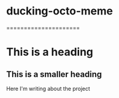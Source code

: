 # ducking-octo-meme

=====================

# This is a heading

## This is a smaller heading

Here I'm writing about the project
